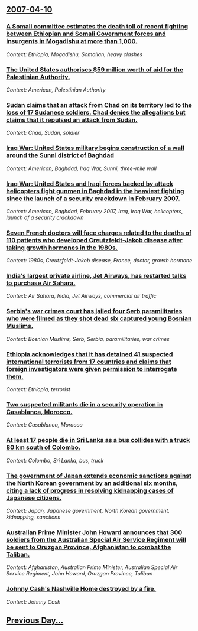 ## [2007-04-10](/news/2007/04/10/index.md)

### [ A Somali committee estimates the death toll of recent fighting between Ethiopian and Somali Government forces and insurgents in Mogadishu at more than 1,000. ](/news/2007/04/10/a-somali-committee-estimates-the-death-toll-of-recent-fighting-between-ethiopian-and-somali-government-forces-and-insurgents-in-mogadishu-a.md)
_Context: Ethiopia, Mogadishu, Somalian, heavy clashes_

### [ The United States authorises $59 million worth of aid for the Palestinian Authority. ](/news/2007/04/10/the-united-states-authorises-59-million-worth-of-aid-for-the-palestinian-authority.md)
_Context: American, Palestinian Authority_

### [ Sudan claims that an attack from Chad on its territory led to the loss of 17 Sudanese soldiers. Chad denies the allegations but claims that it repulsed an attack from Sudan. ](/news/2007/04/10/sudan-claims-that-an-attack-from-chad-on-its-territory-led-to-the-loss-of-17-sudanese-soldiers-chad-denies-the-allegations-but-claims-that.md)
_Context: Chad, Sudan, soldier_

### [ Iraq War: United States military begins construction of a wall around the Sunni district of Baghdad ](/news/2007/04/10/iraq-war-united-states-military-begins-construction-of-a-wall-around-the-sunni-district-of-baghdad.md)
_Context: American, Baghdad, Iraq War, Sunni, three-mile wall_

### [ Iraq War: United States and Iraqi forces backed by attack helicopters fight gunmen in Baghdad in the heaviest fighting since the launch of a security crackdown in February 2007. ](/news/2007/04/10/iraq-war-united-states-and-iraqi-forces-backed-by-attack-helicopters-fight-gunmen-in-baghdad-in-the-heaviest-fighting-since-the-launch-of.md)
_Context: American, Baghdad, February 2007, Iraq, Iraq War, helicopters, launch of a security crackdown_

### [ Seven French doctors will face charges related to the deaths of 110 patients who developed Creutzfeldt-Jakob disease after taking growth hormones in the 1980s. ](/news/2007/04/10/seven-french-doctors-will-face-charges-related-to-the-deaths-of-110-patients-who-developed-creutzfeldt-jakob-disease-after-taking-growth-ho.md)
_Context: 1980s, Creutzfeldt-Jakob disease, France, doctor, growth hormone_

### [ India's largest private airline, Jet Airways, has restarted talks to purchase Air Sahara. ](/news/2007/04/10/india-s-largest-private-airline-jet-airways-has-restarted-talks-to-purchase-air-sahara.md)
_Context: Air Sahara, India, Jet Airways, commercial air traffic_

### [ Serbia's war crimes court has jailed four Serb paramilitaries who were filmed as they shot dead six captured young Bosnian Muslims.](/news/2007/04/10/serbia-s-war-crimes-court-has-jailed-four-serb-paramilitaries-who-were-filmed-as-they-shot-dead-six-captured-young-bosnian-muslims.md)
_Context: Bosnian Muslims, Serb, Serbia, paramilitaries, war crimes_

### [ Ethiopia acknowledges that it has detained 41 suspected international terrorists from 17 countries and claims that foreign investigators were given permission to interrogate them. ](/news/2007/04/10/ethiopia-acknowledges-that-it-has-detained-41-suspected-international-terrorists-from-17-countries-and-claims-that-foreign-investigators-we.md)
_Context: Ethiopia, terrorist_

### [ Two suspected militants die in a security operation in Casablanca, Morocco. ](/news/2007/04/10/two-suspected-militants-die-in-a-security-operation-in-casablanca-morocco.md)
_Context: Casablanca, Morocco_

### [ At least 17 people die in Sri Lanka as a bus collides with a truck 80 km south of Colombo. ](/news/2007/04/10/at-least-17-people-die-in-sri-lanka-as-a-bus-collides-with-a-truck-80-km-south-of-colombo.md)
_Context: Colombo, Sri Lanka, bus, truck_

### [ The government of Japan extends economic sanctions against the North Korean government by an additional six months, citing a lack of progress in resolving kidnapping cases of Japanese citizens. ](/news/2007/04/10/the-government-of-japan-extends-economic-sanctions-against-the-north-korean-government-by-an-additional-six-months-citing-a-lack-of-progre.md)
_Context: Japan, Japanese government, North Korean government, kidnapping, sanctions_

### [ Australian Prime Minister John Howard announces that 300 soldiers from the Australian Special Air Service Regiment will be sent to Oruzgan Province, Afghanistan to combat the Taliban. ](/news/2007/04/10/australian-prime-minister-john-howard-announces-that-300-soldiers-from-the-australian-special-air-service-regiment-will-be-sent-to-ora-zga.md)
_Context: Afghanistan, Australian Prime Minister, Australian Special Air Service Regiment, John Howard, Oruzgan Province, Taliban_

### [ Johnny Cash's Nashville Home destroyed by a fire. ](/news/2007/04/10/johnny-cash-s-nashville-home-destroyed-by-a-fire.md)
_Context: Johnny Cash_

## [Previous Day...](/news/2007/04/9/index.md)

